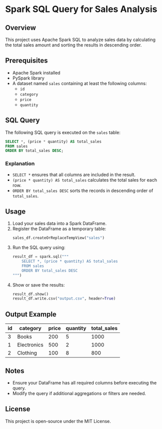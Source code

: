 # Spark SQL Query for Sales Analysis

## Overview
This project uses Apache Spark SQL to analyze sales data by calculating the total sales amount and sorting the results in descending order.

## Prerequisites
- Apache Spark installed
- PySpark library
- A dataset named `sales` containing at least the following columns:
  - `id`
  - `category`
  - `price`
  - `quantity`

## SQL Query
The following SQL query is executed on the `sales` table:

```sql
SELECT *, (price * quantity) AS total_sales
FROM sales
ORDER BY total_sales DESC;
```

### Explanation
- `SELECT *` ensures that all columns are included in the result.
- `(price * quantity) AS total_sales` calculates the total sales for each row.
- `ORDER BY total_sales DESC` sorts the records in descending order of `total_sales`.

## Usage
1. Load your sales data into a Spark DataFrame.
2. Register the DataFrame as a temporary table:
   ```python
   sales_df.createOrReplaceTempView("sales")
   ```
3. Run the SQL query using:
   ```python
   result_df = spark.sql("""
       SELECT *, (price * quantity) AS total_sales
       FROM sales
       ORDER BY total_sales DESC
   """)
   ```
4. Show or save the results:
   ```python
   result_df.show()
   result_df.write.csv("output.csv", header=True)
   ```

## Output Example
| id | category | price | quantity | total_sales |
|----|----------|--------|---------|------------|
| 3  | Books    | 200    | 5       | 1000       |
| 1  | Electronics | 500  | 2       | 1000       |
| 2  | Clothing | 100    | 8       | 800        |

## Notes
- Ensure your DataFrame has all required columns before executing the query.
- Modify the query if additional aggregations or filters are needed.

## License
This project is open-source under the MIT License.

